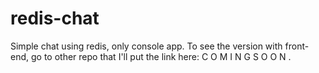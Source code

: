# redis-chat
Simple chat using redis, only console app. To see the version with front-end, go to other repo that I'll put the link here: C O M I N G  S O O N .
